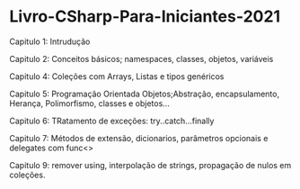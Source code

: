 # Livro-CSharp-Para-Iniciantes-2021

Capitulo 1: Intrudução

Capitulo 2: Conceitos básicos; namespaces, classes, objetos, variáveis

Capitulo 4: Coleções com Arrays, Listas e tipos genéricos

Capitulo 5: Programação Orientada Objetos;Abstração, encapsulamento, Herança, Polimorfismo, classes e objetos...

Capitulo 6: TRatamento de exceções: try..catch...finally

Capitulo 7: Métodos de extensão, dicionarios, parâmetros opcionais e delegates com func<>

Capitulo 9: remover using, interpolação de strings, propagação de nulos em coleções.
